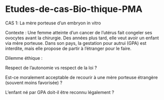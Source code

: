 # Etudes-de-cas-Bio-thique-PMA
CAS 1: La mère porteuse d’un embryon in vitro

Contexte :
Une femme atteinte d’un cancer de l’utérus fait congeler ses ovocytes avant la chirurgie.
Des années plus tard, elle veut avoir un enfant via mère porteuse.
Dans son pays, la gestation pour autrui (GPA) est interdite, mais elle propose de partir à l’étranger pour le faire.

Dilemme éthique :

Respect de l’autonomie vs respect de la loi ?

Est-ce moralement acceptable de recourir à une mère porteuse étrangère (souvent moins favorisée) ?

L’enfant né par GPA doit-il être reconnu légalement ?

